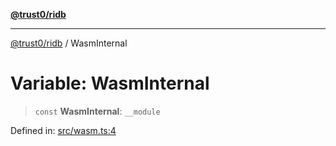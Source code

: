 [**@trust0/ridb**](../README.md)

***

[@trust0/ridb](../README.md) / WasmInternal

# Variable: WasmInternal

> `const` **WasmInternal**: `__module`

Defined in: [src/wasm.ts:4](https://github.com/trust0-project/RIDB/blob/a6b0121185877080bad7ab1361054cc4574a1bd2/packages/ridb/src/wasm.ts#L4)
